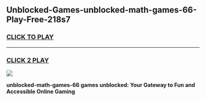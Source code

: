 
## Unblocked-Games-unblocked-math-games-66-Play-Free-218s7
<h3>
<a href="https://premium76.site?title=unblocked-math-games-66&ref=22A">CLICK TO PLAY</a></h3>
<hr>

<h3>
<a href="https://premium76.site?title=unblocked-math-games-66&ref=22A">CLICK 2 PLAY</a>
  
</h3>

<a href="https://premium76.site?title=unblocked-math-games-66&ref=22A"><img src="https://clearcache.store/games.png"></a>


**unblocked-math-games-66 games unblocked: Your Gateway to Fun and Accessible Online Gaming**
